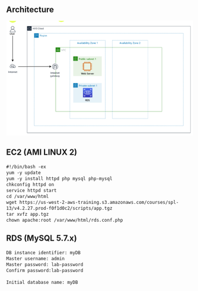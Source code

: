 ## Architecture
![alt text](App_BBDD.png)

## EC2 (AMI LINUX 2)
```
#!/bin/bash -ex
yum -y update
yum -y install httpd php mysql php-mysql
chkconfig httpd on
service httpd start
cd /var/www/html
wget https://us-west-2-aws-training.s3.amazonaws.com/courses/spl-13/v4.2.27.prod-f0f1d0c2/scripts/app.tgz
tar xvfz app.tgz
chown apache:root /var/www/html/rds.conf.php
```

## RDS (MySQL 5.7.x)
```
DB instance identifier: myDB
Master username: admin
Master password: lab-password
Confirm password:lab-password

Initial database name: myDB
```
